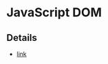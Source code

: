# JavaScript DOM

## Details

- [link](https://www.w3resource.com/javascript-exercises/javascript-dom-exercises.php)
